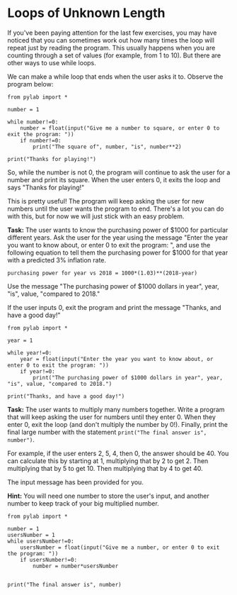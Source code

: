 # Loops of Unknown Length

If you've been paying attention for the last few exercises, you may have noticed that you can sometimes work out how many times the loop will repeat just by reading the program. This usually happens when you are counting through a set of values (for example, from 1 to 10). But there are other ways to use while loops.

We can make a while loop that ends when the user asks it to. Observe the program below:


```
from pylab import *

number = 1

while number!=0:
    number = float(input("Give me a number to square, or enter 0 to exit the program: "))
    if number!=0:
        print("The square of", number, "is", number**2)

print("Thanks for playing!")

```

So, while the number is not 0, the program will continue to ask the user for a number and print its square. When the user enters 0, it  exits the loop and says "Thanks for playing!" 

This is pretty useful! The program will keep asking the user for new numbers until the user wants the program to end. There's a lot you can do with this, but for now we will just stick with an easy problem.




**Task:** The user wants to know the purchasing power of $1000 for particular different years. Ask the user for the year using the message "Enter the year you want to know about, or enter 0 to exit the program: ", and use the following equation to tell them the purchasing power for $1000 for that year with a predicted 3% inflation rate. 

`purchasing power for year vs 2018 = 1000*(1.03)**(2018-year)`

Use the message "The purchasing power of $1000 dollars in year", year, "is", value, "compared to 2018."

If the user inputs 0, exit the program and print the message "Thanks, and have a good day!"

```
from pylab import *

year = 1

while year!=0:
    year = float(input("Enter the year you want to know about, or enter 0 to exit the program: "))
    if year!=0:
        print("The purchasing power of $1000 dollars in year", year, "is", value, "compared to 2018.")

print("Thanks, and have a good day!")

```

**Task:** The user wants to multiply many numbers together. Write a program that will keep asking the user for numbers until they enter 0. When they enter 0, exit the loop (and don't multiply the number by 0!). Finally, print the final large number with the statement `print("The final answer is", number")`.

For example, if the user enters 2, 5, 4, then 0, the answer should be 40. You can calculate this by starting at 1, multiplying that by 2 to get 2. Then multiplying that by 5 to get 10. Then multiplying that by 4 to get 40. 

The input message has been provided for you.


**Hint:** You will need one number to store the user's input, and another number to keep track of your big multiplied number.

```
from pylab import *

number = 1
usersNumber = 1
while usersNumber!=0:
    usersNumber = float(input("Give me a number, or enter 0 to exit the program: "))
    if usersNumber!=0:
        number = number*usersNumber


print("The final answer is", number)


```
